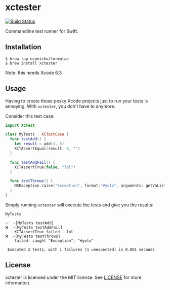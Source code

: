# xctester

[![Build Status](http://img.shields.io/travis/neonichu/xctester.svg?style=flat)](https://travis-ci.org/neonichu/xctester)

Commandline test runner for Swift.

## Installation

```
$ brew tap neonichu/formulae
$ brew install xctester
```

Note: this needs Xcode 6.3

## Usage

Having to create those pesky Xcode projects just to run your tests is
annoying. With `xctester`, you don't have to anymore.

Consider this test case:

```swift
import XCTest

class MyTests : XCTestCase {
  func testAdd() {
    let result = add(3, 5)
    XCTAssertEqual(result, 8, "")
  }

  func testAddFail() {
    XCTAssertTrue(false, "lol")
  }

  func testThrows() {
    NSException.raise("Exception", format:"#yolo", arguments: getVaList([]))
  }
}
```

Simply running `xctester` will execute the tests and give you the results:

```
MyTests

✅  -[MyTests testAdd]
❌  -[MyTests testAddFail]
	XCTAssertTrue failed - lol
❌  -[MyTests testThrows]
	failed: caught "Exception", "#yolo"

 Executed 2 tests, with 1 failures (1 unexpected) in 0.001 seconds
```

## License

xctester is licensed under the MIT license. See [LICENSE](LICENSE) for
more information.
